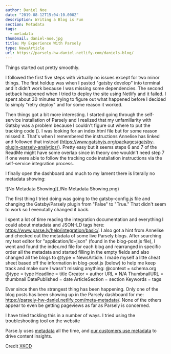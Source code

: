 ```yaml
---
author: Daniel Noe
date: "2019-08-12T15:04:10.000Z"
description: Writing a Blog is Fun
section: Metadata
tags:
  - metadata
thumbnail: daniel-noe.jpg
title: My Experience With Parsely
type: NewsArticle
url: https://parsely-hw-daniel.netlify.com/daniels-blog/
---
```


Things started out pretty smoothly. 

I followed the first five steps with virtually no issues except for two minor things. The first holdup was when I pasted "gatsby develop" into terminal and it didn't work because I was missing some dependencies. The second setback happened when I tried to deploy the site using Netlify and it failed. I spent about 30 minutes trying to figure out what happened before I decided to simply "retry deploy" and for some reason it worked.

Then things got a bit more interesting. I started going through the self-service installation of Parsely and I realized that my unfamiliarity with Gatsby was a problem because I couldn't figure out where to put the tracking code (<script id="parsely-cfg" src="//cdn.parsely.com/keys/parsely-hw-daniel.netlify.com/p.js"></script>). I was looking for an index.html file but for some reason missed it. That's when I remembered the instructions Annelise has linked and followed that instead (https://www.gatsbyjs.org/packages/gatsby-plugin-parsely-analytics/). Pretty easy but it seems steps 6 and 7 of the ReadMe might have some overlap since in theory one wouldn't need step 7 if one were able to follow the tracking code installation instructions via the self-service integration process.

I finally open the dashboard and much to my lament there is literally no metadata showing:

![No Metadata Showing](./No Metadata Showing.png)

The first thing I tried doing was going to the gatsby-config.js file and changing the Gatsby/Parsely plugin from "False" to "True." That didn't seem to work so I evenutally changed it back. 

I spent a lot of time reading the integration documentation and everything I could about metadata and JSON-LD tags here: https://www.parse.ly/help/integration/basic/. I also got a hint from Annelise and checked out the metadata of some live Parsely blogs. After searching my text editor for "application/ld+json" (found in the blog-post.js file), I went and found the index.md file for each blog and rearranged in specific order all the metadata and started filling in the empty fields and also changed all the blogs to @type = NewsArticle. I made myself a litte cheat sheet based off the information in blog-post.js (below) to help me keep track and make sure I wasn't missing anything:
@context = schema.org
@type = type
Headline = title
Creator = author
URL = N/A
ThumbnailURL = thumbnail
DatePublished = date
ArticleSection = section
Keywords = tags

Ever since then the strangest thing has been happening. Only one of the blog posts has been showing up in the Parsely dashboard for me: https://parsely-hw-daniel.netlify.com/meta-metadata/. None of the others appear to even be getting pageviews as far as Parsely is concerned.

I have tried tackling this in a number of ways. I tried using the troubleshooting tool on the website






Parse.ly uses [metadata](https://www.parse.ly/help/integration/jsonld/) all the time, and [our customers use metadata](https://blog.parse.ly/post/8659/the-magic-of-metadata/) to drive content insights.



Credit [XKCD](https://xkcd.com/)
